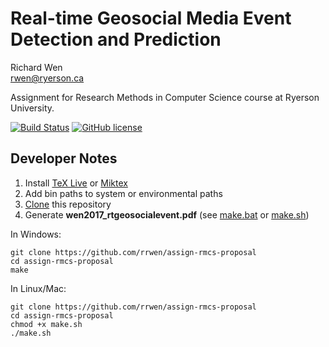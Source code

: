 # Real-time Geosocial Media Event Detection and Prediction

Richard Wen  
rwen@ryerson.ca  

Assignment for Research Methods in Computer Science course at Ryerson University.

[![Build Status](https://travis-ci.org/rrwen/assign-rmcs-proposal.svg?branch=master)](https://travis-ci.org/rrwen/assign-rmcs-proposal)
[![GitHub license](https://img.shields.io/github/license/rrwen/assign-rmcs-proposal.svg)](https://github.com/rrwen/assign-rmcs-proposal/blob/master/LICENSE)

## Developer Notes

1. Install [TeX Live](https://www.tug.org/texlive/acquire-netinstall.html) or [Miktex](https://miktex.org/download)
2. Add bin paths to system or environmental paths 
3. [Clone](https://git-scm.com/docs/git-clone) this repository
4. Generate **wen2017_rtgeosocialevent.pdf** (see [make.bat](https://github.com/rrwen/assign-rmcs-proposal/blob/master/make.bat) or [make.sh](https://github.com/rrwen/assign-rmcs-proposal/blob/master/make.sh)) 

In Windows:

```
git clone https://github.com/rrwen/assign-rmcs-proposal
cd assign-rmcs-proposal
make
```

In Linux/Mac:

```
git clone https://github.com/rrwen/assign-rmcs-proposal
cd assign-rmcs-proposal
chmod +x make.sh
./make.sh
```
